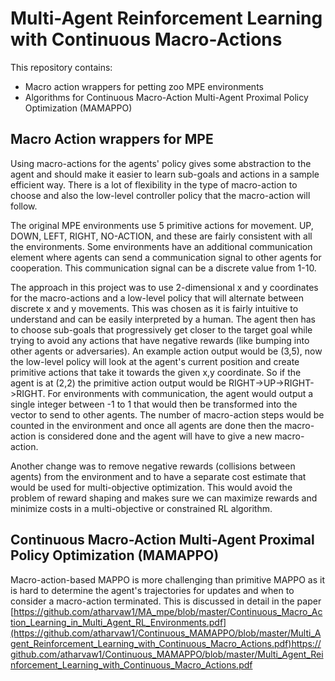 # Multi-Agent Reinforcement Learning with Continuous Macro-Actions

This repository contains:
- Macro action wrappers for petting zoo MPE environments
- Algorithms for Continuous Macro-Action Multi-Agent Proximal Policy Optimization (MAMAPPO)

## Macro Action wrappers for MPE
Using macro-actions for the agents' policy gives some abstraction to the agent and should make it easier to learn sub-goals and actions in a sample efficient way. There is a lot of flexibility in the type of macro-action to choose and also the low-level controller policy that the macro-action will follow. 

The original MPE environments use 5 primitive actions for movement. UP, DOWN, LEFT, RIGHT, NO-ACTION, and these are fairly consistent with all the environments. Some environments have  an additional communication element where agents can send a communication signal to other agents for cooperation. This communication signal can be a discrete value from 1-10.

The approach in this project was to use 2-dimensional x and y coordinates for the macro-actions and a low-level policy that will alternate between discrete x and y movements. This was chosen as it is fairly intuitive to understand and can be easily interpreted by a human. The agent then has to choose sub-goals that progressively get closer to the target goal while trying to avoid any actions that have negative rewards (like bumping into other agents or adversaries). An example action output would be (3,5), now the low-level policy will look at the agent's current position and create primitive actions that take it towards the given x,y coordinate. So if the agent is at (2,2) the primitive action output would be RIGHT->UP->RIGHT->RIGHT. For environments with communication,  the agent would output a single integer between -1 to 1 that would then be transformed into the vector to send to other agents.  The number of macro-action steps would be counted in the environment and once all agents are done then the macro-action is considered done and the agent will have to give a new macro-action. 

Another change was to remove negative rewards (collisions between agents) from the environment and to have a separate cost estimate that would be used for multi-objective optimization. This would avoid the problem of reward shaping and makes sure we can maximize rewards and minimize costs in a multi-objective  or constrained RL algorithm. 

## Continuous Macro-Action Multi-Agent Proximal Policy Optimization (MAMAPPO)

Macro-action-based MAPPO is more challenging than primitive MAPPO as it is hard to determine the agent's trajectories for updates and when to consider a macro-action terminated. This is discussed in detail in the paper [https://github.com/atharvaw1/MA_mpe/blob/master/Continuous_Macro_Action_Learning_in_Multi_Agent_RL_Environments.pdf](https://github.com/atharvaw1/Continuous_MAMAPPO/blob/master/Multi_Agent_Reinforcement_Learning_with_Continuous_Macro_Actions.pdf)https://github.com/atharvaw1/Continuous_MAMAPPO/blob/master/Multi_Agent_Reinforcement_Learning_with_Continuous_Macro_Actions.pdf

